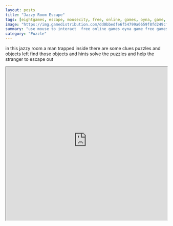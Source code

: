 ```yaml
---
layout: posts
title: "Jazzy Room Escape"
tags: [eightgames, escape, mousecity, free, online, games, oyna, game, free, games, play, play, games]
image: "https://img.gamedistribution.com/dd0bbedfe6f54799a6659f8fd249cf7c.jpg"
summary: "use mouse to interact  free online games oyna game free games play play games"
category: "Puzzle"
---
```


in this jazzy room a man trapped inside there are some clues puzzles and objects left find those objects and hints solve the puzzles and help the stranger to escape out

<iframe width="100%" height="480px;" src="https://flash.gamedistribution.com?game=dd0bbedfe6f54799a6659f8fd249cf7c"></iframe>